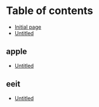 # Table of contents

* [Initial page](README.md)
* [Untitled](untitled.md)

## apple

* [Untitled](apple/untitled.md)

## eeit

* [Untitled](eeit/untitled.md)

